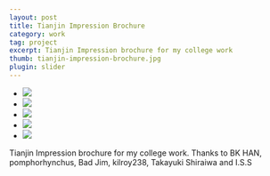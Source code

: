```yaml
---
layout: post
title: Tianjin Impression Brochure
category: work
tag: project
excerpt: Tianjin Impression brochure for my college work
thumb: tianjin-impression-brochure.jpg
plugin: slider
---
```


<div class="flexslider">
  <ul class="slides">
    <li>
      <img src="{{ site.data.var.file }}/tianjin-impression-brochure-01.jpg">
    </li>
    <li>
      <img src="{{ site.data.var.file }}/tianjin-impression-brochure-02.jpg">
    </li>
    <li>
      <img src="{{ site.data.var.file }}/tianjin-impression-brochure-03.jpg">
    </li>
    <li>
      <img src="{{ site.data.var.file }}/tianjin-impression-brochure-04.jpg">
    </li>
    <li>
      <img src="{{ site.data.var.file }}/tianjin-impression-brochure-05.jpg">
    </li>
  </ul>
</div><!-- .flexslider -->

<p>Tianjin Impression brochure for my college work. Thanks to BK HAN, pomphorhynchus, Bad Jim, kilroy238, Takayuki Shiraiwa and I.S.S</p>
